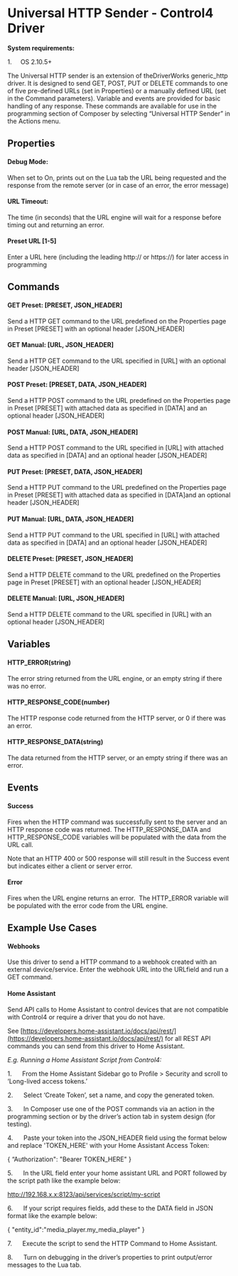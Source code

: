 # Universal HTTP Sender - Control4 Driver
**System requirements:**

1.     OS 2.10.5+

The Universal HTTP sender is an extension of theDriverWorks generic\_http driver. It is designed to send GET, POST, PUT or DELETE commands to one of five pre-defined URLs (set in Properties) or a manually defined URL (set in the Command parameters). Variable and events are provided for basic handling of any response. These commands are available for use in the programming section of Composer by selecting “Universal HTTP Sender” in the Actions menu.

## Properties

#### Debug Mode:

When set to On, prints out on the Lua tab the URL being requested and the response from the remote server (or in case of an error, the error message)

#### URL Timeout:

The time (in seconds) that the URL engine will wait for a response before timing out and returning an error.

#### Preset URL \[1-5\]

Enter a URL here (including the leading http:// or https://) for later access in programming

## Commands

#### GET Preset: \[PRESET, JSON\_HEADER\]

Send a HTTP GET command to the URL predefined on the Properties page in Preset \[PRESET\] with an optional header \[JSON\_HEADER\]

#### GET Manual: \[URL, JSON\_HEADER\]

Send a HTTP GET command to the URL specified in \[URL\] with an optional header \[JSON\_HEADER\]

#### POST Preset: \[PRESET, DATA, JSON\_HEADER\]

Send a HTTP POST command to the URL predefined on the Properties page in Preset \[PRESET\] with attached data as specified in \[DATA\] and an optional header \[JSON\_HEADER\]

#### POST Manual: \[URL, DATA, JSON\_HEADER\]

Send a HTTP POST command to the URL specified in \[URL\] with attached data as specified in \[DATA\] and an optional header \[JSON\_HEADER\]

#### PUT Preset: \[PRESET, DATA, JSON\_HEADER\]

Send a HTTP PUT command to the URL predefined on the Properties page in Preset \[PRESET\] with attached data as specified in \[DATA\]and an optional header \[JSON\_HEADER\]

#### PUT Manual: \[URL, DATA, JSON\_HEADER\]

Send a HTTP PUT command to the URL specified in \[URL\] with attached data as specified in \[DATA\] and an optional header \[JSON\_HEADER\]

#### DELETE Preset: \[PRESET, JSON\_HEADER\]

Send a HTTP DELETE command to the URL predefined on the Properties page in Preset \[PRESET\] with an optional header \[JSON\_HEADER\]

#### DELETE Manual: \[URL, JSON\_HEADER\]

Send a HTTP DELETE command to the URL specified in \[URL\] with an optional header \[JSON\_HEADER\]

## Variables

#### HTTP\_ERROR(string)

The error string returned from the URL engine, or an empty string if there was no error.

#### HTTP\_RESPONSE\_CODE(number)

The HTTP response code returned from the HTTP server, or 0 if there was an error.

#### HTTP\_RESPONSE\_DATA(string)

The data returned from the HTTP server, or an empty string if there was an error.

## Events

#### Success

Fires when the HTTP command was successfully sent to the server and an HTTP response code was returned. The HTTP\_RESPONSE\_DATA and HTTP\_RESPONSE\_CODE variables will be populated with the data from the URL call.

Note that an HTTP 400 or 500 response will still result in the Success event but indicates either a client or server error.

#### Error

Fires when the URL engine returns an error.  The HTTP\_ERROR variable will be populated with the error code from the URL engine.

## Example Use Cases

#### Webhooks

Use this driver to send a HTTP command to a webhook created with an external device/service. Enter the webhook URL into the URLfield and run a GET command.

#### Home Assistant

Send API calls to Home Assistant to control devices that are not compatible with Control4 or require a driver that you do not have.

See [https://developers.home-assistant.io/docs/api/rest/](https://developers.home-assistant.io/docs/api/rest/) for all REST API commands you can send from this driver to Home Assistant.

_E.g. Running a Home Assistant Script from Control4:_

1.      From the Home Assistant Sidebar go to Profile > Security and scroll to ‘Long-lived access tokens.’

2.      Select ‘Create Token’, set a name, and copy the generated token.

3.      In Composer use one of the POST commands via an action in the programming section or by the driver’s action tab in system design (for testing).

4.      Paste your token into the JSON\_HEADER field using the format below and replace 'TOKEN\_HERE' with your Home Assistant Access Token:

{ “Authorization": "Bearer TOKEN\_HERE" }

5.      In the URL field enter your home assistant URL and PORT followed by the script path like the example below:

http://192.168.x.x:8123/api/services/script/my-script

6.      If your script requires fields, add these to the DATA field in JSON format like the example below:

{ "entity\_id":"media\_player.my\_media\_player" }

7.      Execute the script to send the HTTP Command to Home Assistant.

8.      Turn on debugging in the driver’s properties to print output/error messages to the Lua tab.
